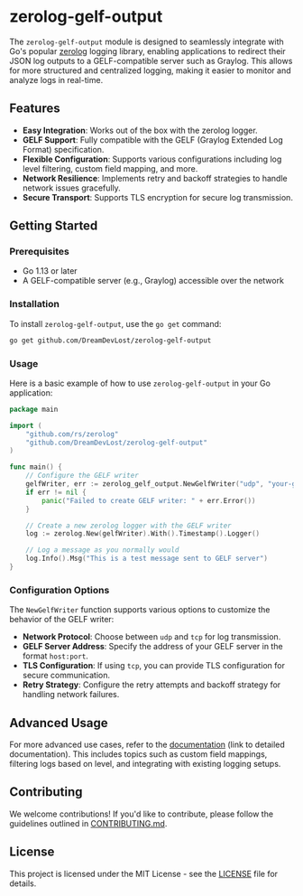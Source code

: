 # zerolog-gelf-output

The `zerolog-gelf-output` module is designed to seamlessly integrate with Go's popular [zerolog](https://github.com/rs/zerolog) logging library, enabling applications to redirect their JSON log outputs to a GELF-compatible server such as Graylog. This allows for more structured and centralized logging, making it easier to monitor and analyze logs in real-time.

## Features

- **Easy Integration**: Works out of the box with the zerolog logger.
- **GELF Support**: Fully compatible with the GELF (Graylog Extended Log Format) specification.
- **Flexible Configuration**: Supports various configurations including log level filtering, custom field mapping, and more.
- **Network Resilience**: Implements retry and backoff strategies to handle network issues gracefully.
- **Secure Transport**: Supports TLS encryption for secure log transmission.

## Getting Started

### Prerequisites

- Go 1.13 or later
- A GELF-compatible server (e.g., Graylog) accessible over the network

### Installation

To install `zerolog-gelf-output`, use the `go get` command:

```sh
go get github.com/DreamDevLost/zerolog-gelf-output
```

### Usage

Here is a basic example of how to use `zerolog-gelf-output` in your Go application:

```go
package main

import (
    "github.com/rs/zerolog"
    "github.com/DreamDevLost/zerolog-gelf-output"
)

func main() {
    // Configure the GELF writer
    gelfWriter, err := zerolog_gelf_output.NewGelfWriter("udp", "your-gelf-server:12201")
    if err != nil {
        panic("Failed to create GELF writer: " + err.Error())
    }

    // Create a new zerolog logger with the GELF writer
    log := zerolog.New(gelfWriter).With().Timestamp().Logger()

    // Log a message as you normally would
    log.Info().Msg("This is a test message sent to GELF server")
}
```

### Configuration Options

The `NewGelfWriter` function supports various options to customize the behavior of the GELF writer:

- **Network Protocol**: Choose between `udp` and `tcp` for log transmission.
- **GELF Server Address**: Specify the address of your GELF server in the format `host:port`.
- **TLS Configuration**: If using `tcp`, you can provide TLS configuration for secure communication.
- **Retry Strategy**: Configure the retry attempts and backoff strategy for handling network failures.

## Advanced Usage

For more advanced use cases, refer to the [documentation](#) (link to detailed documentation). This includes topics such as custom field mappings, filtering logs based on level, and integrating with existing logging setups.

## Contributing

We welcome contributions! If you'd like to contribute, please follow the guidelines outlined in [CONTRIBUTING.md](CONTRIBUTING.md).

## License

This project is licensed under the MIT License - see the [LICENSE](LICENSE) file for details.
